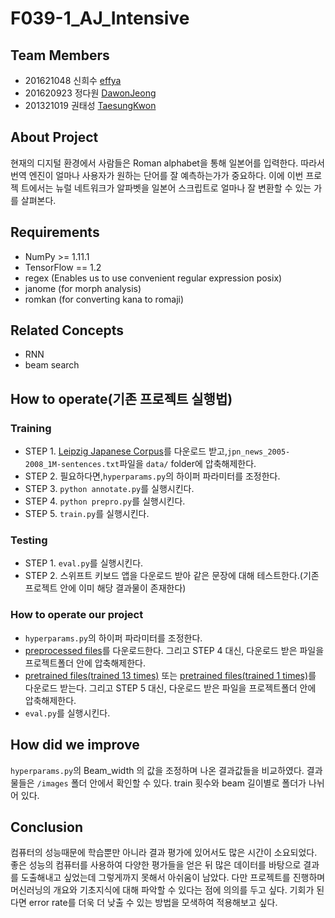 # F039-1_AJ_Intensive
## Team Members

*  201621048 신희수 [effya](https://github.com/effya)
*  201620923 정다원 [DawonJeong](https://github.com/DawonJeong)
*  201321019 권태성 [TaesungKwon](https://github.com/TaesungKwon)

## About Project

현재의 디지털 환경에서 사람들은 Roman alphabet을 통해 일본어를 입력한다. 따라서 번역 엔진이 얼마나 사용자가 원하는 단어를 잘 예측하는가가 중요하다. 이에 이번 프로젝 트에서는 뉴럴 네트워크가 알파벳을 일본어 스크립트로 얼마나 잘 변환할 수 있는 가를 살펴본다.

## Requirements
* NumPy >= 1.11.1
* TensorFlow == 1.2
* regex (Enables us to use convenient regular expression posix)
* janome (for morph analysis)
* romkan (for converting kana to romaji)

## Related Concepts
* RNN
* beam search

## How to operate(기존 프로젝트 실행법)
### Training

* STEP 1. [Leipzig Japanese Corpus](http://corpora2.informatik.uni-leipzig.de/download.html)를 다운로드 받고,`jpn_news_2005-2008_1M-sentences.txt`파일을 `data/` folder에 압축해제한다.
* STEP 2. 필요하다면,`hyperparams.py`의 하이퍼 파라미터를 조정한다.
* STEP 3. `python annotate.py`를 실행시킨다.
* STEP 4. `python prepro.py`를 실행시킨다.
* STEP 5. `train.py`를 실행시킨다.

### Testing

* STEP 1. `eval.py`를 실행시킨다.
* STEP 2. 스위프트 키보드 앱을 다운로드 받아 같은 문장에 대해 테스트한다.(기존 프로젝트 안에 이미 해당 결과물이 존재한다)

### How to operate our project
* `hyperparams.py`의 하이퍼 파라미터를 조정한다.
* [preprocessed files](https://www.dropbox.com/s/tv81rxcjr3x9eh1/preprocessed.zip?dl=0)를 다운로드한다. 그리고 STEP 4 대신, 다운로드 받은 파일을 프로젝트폴더 안에 압축해제한다.
* [pretrained files(trained 13 times)](https://www.dropbox.com/s/wrbr7tnf4zva4bj/logdir.zip?dl=0) 또는 [pretrained files(trained 1 times)](https://drive.google.com/file/d/1V8cHEEq6gMgEKQBKT7_4C3zNy-1HSloE/view?usp=sharing)를 다운로드 받는다. 그리고 STEP 5 대신, 다운로드 받은 파일을 프로젝트폴더 안에 압축해제한다.
* `eval.py`를 실행시킨다.

## How did we improve
`hyperparams.py`의 Beam_width 의 값을 조정하며 나온 결과값들을 비교하였다. 결과물들은 `/images` 폴더 안에서 확인할 수 있다. train 횟수와 beam 길이별로 폴더가 나뉘어 있다.

## Conclusion
컴퓨터의 성능때문에 학습뿐만 아니라 결과 평가에 있어서도 많은 시간이 소요되었다. 좋은 성능의 컴퓨터를 사용하여 다양한 평가들을 얻은 뒤 많은 데이터를 바탕으로 결과를 도출해내고 싶었는데 그렇게까지 못해서 아쉬움이 남았다. 다만 프로젝트를 진행하며 머신러닝의 개요와 기초지식에 대해 파악할 수 있다는 점에 의의를 두고 싶다. 기회가 된다면 error rate를 더욱 더 낮출 수 있는 방법을 모색하여 적용해보고 싶다.
